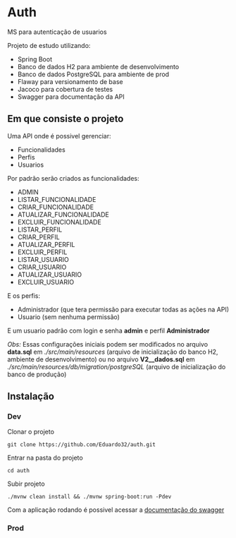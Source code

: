 # Auth
MS para autenticação de usuarios

Projeto de estudo utilizando:

* Spring Boot
* Banco de dados H2 para ambiente de desenvolvimento
* Banco de dados PostgreSQL para ambiente de prod
* Flaway para versionamento de base
* Jacoco para cobertura de testes
* Swagger para documentação da API

## Em que consiste o projeto 

Uma API onde é possivel gerenciar:

* Funcionalidades
* Perfis
* Usuarios

Por padrão serão criados as funcionalidades:

* ADMIN
* LISTAR_FUNCIONALIDADE
* CRIAR_FUNCIONALIDADE
* ATUALIZAR_FUNCIONALIDADE
* EXCLUIR_FUNCIONALIDADE
* LISTAR_PERFIL
* CRIAR_PERFIL
* ATUALIZAR_PERFIL
* EXCLUIR_PERFIL
* LISTAR_USUARIO
* CRIAR_USUARIO
* ATUALIZAR_USUARIO
* EXCLUIR_USUARIO

E os perfis:

* Administrador (que tera permissão para executar todas as ações na API)
* Usuario (sem nenhuma permissão)

E um usuario padrão com login e senha **admin** e perfil **Administrador**

*Obs:* Essas configurações iniciais podem ser modificados no arquivo **data.sql** em *./src/main/resources* (arquivo de inicialização do banco H2, ambiente de desenvolvimento) ou no arquivo **V2__dados.sql** em *./src/main/resources/db/migration/postgreSQL* (arquivo de inicialização do banco de produção)

## Instalação

### Dev

Clonar o projeto

```
git clone https://github.com/Eduardo32/auth.git
```

Entrar na pasta do projeto

```
cd auth
```

Subir projeto

```
./mvnw clean install && ./mvnw spring-boot:run -Pdev
```

Com a aplicação rodando é possivel acessar a [documentação do swagger](http://localhost:8080/swagger-ui.html)

### Prod


